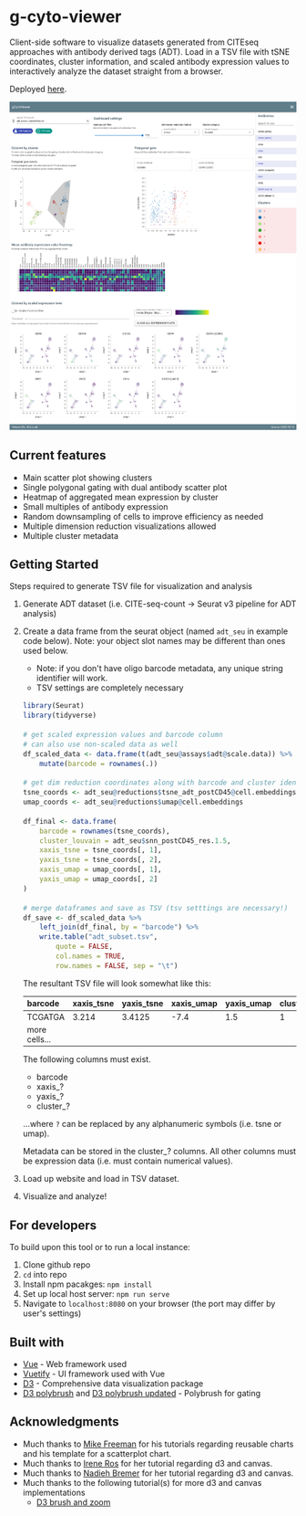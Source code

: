 # g-cyto-viewer

Client-side software to visualize datasets generated from CITEseq approaches with antibody derived tags (ADT). Load in a TSV file with tSNE coordinates, cluster information, and scaled antibody expression values to interactively analyze the dataset straight from a browser.

Deployed [here](https://wuv21.github.io/g-cyto-viewer/).

![screenshot of website](img/screenshot.png)

## Current features
- Main scatter plot showing clusters
- Single polygonal gating with dual antibody scatter plot
- Heatmap of aggregated mean expression by cluster
- Small multiples of antibody expression
- Random downsampling of cells to improve efficiency as needed
- Multiple dimension reduction visualizations allowed
- Multiple cluster metadata

## Getting Started

Steps required to generate TSV file for visualization and analysis

1. Generate ADT dataset (i.e. CITE-seq-count -> Seurat v3 pipeline for ADT analysis)
2. Create a data frame from the seurat object (named `adt_seu` in example code below). Note: your object slot names may be different than ones used below.
    - Note: if you don't have oligo barcode metadata, any unique string identifier will work.
    - TSV settings are completely necessary

    ```r
    library(Seurat)
    library(tidyverse)
    
    # get scaled expression values and barcode column
    # can also use non-scaled data as well
    df_scaled_data <- data.frame(t(adt_seu@assays$adt@scale.data)) %>%
        mutate(barcode = rownames(.))

    # get dim reduction coordinates along with barcode and cluster identity
    tsne_coords <- adt_seu@reductions$tsne_adt_postCD45@cell.embeddings
    umap_coords <- adt_seu@reductions$umap@cell.embeddings

    df_final <- data.frame(
        barcode = rownames(tsne_coords),
        cluster_louvain = adt_seu$snn_postCD45_res.1.5,
        xaxis_tsne = tsne_coords[, 1],
        yaxis_tsne = tsne_coords[, 2],
        xaxis_umap = umap_coords[, 1],
        yaxis_umap = umap_coords[, 2]
    )

    # merge dataframes and save as TSV (tsv setttings are necessary!)
    df_save <- df_scaled_data %>%
        left_join(df_final, by = "barcode") %>%
        write.table("adt_subset.tsv",
            quote = FALSE,
            col.names = TRUE,
            row.names = FALSE, sep = "\t")
    ````

    The resultant TSV file will look somewhat like this:

    barcode | xaxis_tsne | yaxis_tsne | xaxis_umap | yaxis_umap | cluster_louvain | CD3 | CD4 | CD5 | CD8 | more_markers
    --- | --- | --- | --- | --- | --- | --- | --- | --- | --- | ---
    TCGATGA | 3.214 | 3.4125 | -7.4 | 1.5 | 1 | -0.5 | 0.5 | 0.4 | 0.6 | etc...
    more cells... | | | | | | | | | | 

    The following columns must exist.
    - barcode
    - xaxis_?
    - yaxis_? 
    - cluster_?

    ...where `?` can be replaced by any alphanumeric symbols (i.e. tsne or umap).

    Metadata can be stored in the cluster_? columns.
    All other columns must be expression data (i.e. must contain numerical values).

3. Load up website and load in TSV dataset.
4. Visualize and analyze!

## For developers
To build upon this tool or to run a local instance:
1. Clone github repo
2. `cd` into repo
3. Install npm pacakges: `npm install`
4. Set up local host server: `npm run serve`
5. Navigate to `localhost:8080` on your browser (the port may differ by user's settings)

## Built with

* [Vue](https://vuejs.org/) - Web framework used
* [Vuetify](https://vuetifyjs.com/en/) - UI framework used with Vue
* [D3](https://d3js.org/) - Comprehensive data visualization package
* [D3 polybrush](https://gist.github.com/gtb104/3667340) and [D3 polybrush updated](http://bl.ocks.org/junwang23/bfcf242c09f0aaa0d6a27cdc84285a8e) - Polybrush for gating

## Acknowledgments

* Much thanks to [Mike Freeman](https://info474-s17.github.io/book/d3-reusability.html) for his tutorials regarding reusable charts and his template for a scatterplot chart.
* Much thanks to [Irene Ros](https://bocoup.com/blog/d3js-and-canvas) for her tutorial regarding d3 and canvas.
* Much thanks to [Nadieh Bremer](https://www.visualcinnamon.com/2015/11/learnings-from-a-d3-js-addict-on-starting-with-canvas.html) for her tutorial regarding d3 and canvas.
* Much thanks to the following tutorial(s) for more d3 and canvas implementations
    - [D3 brush and zoom](https://medium.com/@xoor/brush-and-zoom-with-d3-js-and-canvas-71859cd28832)